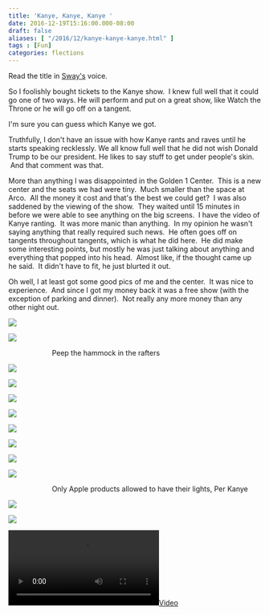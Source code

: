 ```yaml
---
title: 'Kanye, Kanye, Kanye '
date: 2016-12-19T15:16:00.000-08:00
draft: false
aliases: [ "/2016/12/kanye-kanye-kanye.html" ]
tags : [Fun]
categories: flections
---
```


Read the title in [Sway's](https://www.youtube.com/watch?v=S78tT_YxF_c) voice.  
  
So I foolishly bought tickets to the Kanye show.  I knew full well that it could go one of two ways. He will perform and put on a great show, like Watch the Throne or he will go off on a tangent.  
  
I'm sure you can guess which Kanye we got.  
  
Truthfully, I don't have an issue with how Kanye rants and raves until he starts speaking recklessly. We all know full well that he did not wish Donald Trump to be our president. He likes to say stuff to get under people's skin.  And that comment was that.  
  
More than anything I was disappointed in the Golden 1 Center.  This is a new center and the seats we had were tiny.  Much smaller than the space at Arco.  All the money it cost and that's the best we could get?  I was also saddened by the viewing of the show.  They waited until 15 minutes in before we were able to see anything on the big screens.  I have the video of Kanye ranting.  It was more manic than anything.  In my opinion he wasn't saying anything that really required such news.  He often goes off on tangents throughout tangents, which is what he did here.  He did make some interesting points, but mostly he was just talking about anything and everything that popped into his head.  Almost like, if the thought came up he said.  It didn't have to fit, he just blurted it out.  
  
Oh well, I at least got some good pics of me and the center.  It was nice to experience.  And since I got my money back it was a free show (with the exception of parking and dinner).  Not really any more money than any other night out.  

  

  

[![](https://3.bp.blogspot.com/-rWV5PTlP1Fg/WFBFRSS7ByI/AAAAAAAABB0/gerK_pdP1-UPmGt-YKUNg4nWS0TWRl71gCLcB/s640/IMG_7154%255B1%255D.JPG)](https://3.bp.blogspot.com/-rWV5PTlP1Fg/WFBFRSS7ByI/AAAAAAAABB0/gerK_pdP1-UPmGt-YKUNg4nWS0TWRl71gCLcB/s1600/IMG_7154%255B1%255D.JPG)

  

[![](https://2.bp.blogspot.com/-3-uzAE5xd8k/WFBFU1S--iI/AAAAAAAABB4/kIE5A4iEPR4JMYHmPJNAAzTEK6-MacOoACLcB/s640/IMG_7155%255B1%255D.JPG)](https://2.bp.blogspot.com/-3-uzAE5xd8k/WFBFU1S--iI/AAAAAAAABB4/kIE5A4iEPR4JMYHmPJNAAzTEK6-MacOoACLcB/s1600/IMG_7155%255B1%255D.JPG)

                      Peep the hammock in the rafters  

[![](https://1.bp.blogspot.com/-u6z-ancEffE/WFBFZ3G6qiI/AAAAAAAABB8/8FRm3J0PzcocuktaRvmI0AN33LYb7l3BACLcB/s640/IMG_7157%255B1%255D.JPG)](https://1.bp.blogspot.com/-u6z-ancEffE/WFBFZ3G6qiI/AAAAAAAABB8/8FRm3J0PzcocuktaRvmI0AN33LYb7l3BACLcB/s1600/IMG_7157%255B1%255D.JPG)

  

[![](https://1.bp.blogspot.com/-GS3XFjpbr_w/WFBFcihVNuI/AAAAAAAABCA/B5x5DOgEZK4Qxwro4W3iucOsFz4YB_19ACLcB/s640/IMG_7159%255B1%255D.JPG)](https://1.bp.blogspot.com/-GS3XFjpbr_w/WFBFcihVNuI/AAAAAAAABCA/B5x5DOgEZK4Qxwro4W3iucOsFz4YB_19ACLcB/s1600/IMG_7159%255B1%255D.JPG)

  

[![](https://3.bp.blogspot.com/-R1tcc3t7RiM/WFBFenXRxtI/AAAAAAAABCE/2Jy1NgA7c8Mo6HkHr4tjD1x9ohYe92Q2QCLcB/s640/IMG_7160%255B1%255D.JPG)](https://3.bp.blogspot.com/-R1tcc3t7RiM/WFBFenXRxtI/AAAAAAAABCE/2Jy1NgA7c8Mo6HkHr4tjD1x9ohYe92Q2QCLcB/s1600/IMG_7160%255B1%255D.JPG)

  

[![](https://2.bp.blogspot.com/-38FSDfo4MiM/WFBFg5A7f_I/AAAAAAAABCI/Z4nf1EUE72IqlzwOj8-wrTCUAsaIJDR9QCLcB/s640/IMG_7162%255B1%255D.JPG)](https://2.bp.blogspot.com/-38FSDfo4MiM/WFBFg5A7f_I/AAAAAAAABCI/Z4nf1EUE72IqlzwOj8-wrTCUAsaIJDR9QCLcB/s1600/IMG_7162%255B1%255D.JPG)

  

[![](https://4.bp.blogspot.com/-TGDcKq1619U/WFBFjQHDnaI/AAAAAAAABCM/PV3JmSPTBFgi6WA0EN0ev7x38P-JbVXNACLcB/s640/IMG_7163%255B1%255D.JPG)](https://4.bp.blogspot.com/-TGDcKq1619U/WFBFjQHDnaI/AAAAAAAABCM/PV3JmSPTBFgi6WA0EN0ev7x38P-JbVXNACLcB/s1600/IMG_7163%255B1%255D.JPG)

  

[![](https://4.bp.blogspot.com/-TyZYB52ic_o/WFBFljtXM8I/AAAAAAAABCQ/alTKxsKABikctJ0x31VQFT03LGBPZ0JxACLcB/s640/IMG_7164%255B1%255D.JPG)](https://4.bp.blogspot.com/-TyZYB52ic_o/WFBFljtXM8I/AAAAAAAABCQ/alTKxsKABikctJ0x31VQFT03LGBPZ0JxACLcB/s1600/IMG_7164%255B1%255D.JPG)

  

[![](https://3.bp.blogspot.com/-lgFSs3Ls0yk/WFBFoPoO_6I/AAAAAAAABCU/nz400tZN9SQ4p3MvARPbtMi1IkHqeOekgCLcB/s640/IMG_7165%255B1%255D.JPG)](https://3.bp.blogspot.com/-lgFSs3Ls0yk/WFBFoPoO_6I/AAAAAAAABCU/nz400tZN9SQ4p3MvARPbtMi1IkHqeOekgCLcB/s1600/IMG_7165%255B1%255D.JPG)

  

[![](https://1.bp.blogspot.com/-y0T01pvke4Q/WFBFrMXw3mI/AAAAAAAABCY/_f0h1qs8D_AgS3aH0XG0KxrHk8dHhipwgCLcB/s640/IMG_7166%255B1%255D.JPG)](https://1.bp.blogspot.com/-y0T01pvke4Q/WFBFrMXw3mI/AAAAAAAABCY/_f0h1qs8D_AgS3aH0XG0KxrHk8dHhipwgCLcB/s1600/IMG_7166%255B1%255D.JPG)

                      Only Apple products allowed to have their lights, Per Kanye  

[![](https://1.bp.blogspot.com/-VFFjfmWD9_g/WFBFuPJqLPI/AAAAAAAABCc/3F_5Md4AZoYYDgZD0gq1J-1cwKoVYMeWACLcB/s640/IMG_7167%255B1%255D.JPG)](https://1.bp.blogspot.com/-VFFjfmWD9_g/WFBFuPJqLPI/AAAAAAAABCc/3F_5Md4AZoYYDgZD0gq1J-1cwKoVYMeWACLcB/s1600/IMG_7167%255B1%255D.JPG)

  

[![](https://2.bp.blogspot.com/-PfwLE0G2Hc4/WFBFwAhhClI/AAAAAAAABCg/-v3oiqKTJK8WKSa3ZHfK5kVczNLsAUifwCLcB/s640/IMG_7168%255B1%255D.JPG)](https://2.bp.blogspot.com/-PfwLE0G2Hc4/WFBFwAhhClI/AAAAAAAABCg/-v3oiqKTJK8WKSa3ZHfK5kVczNLsAUifwCLcB/s1600/IMG_7168%255B1%255D.JPG)

  

  

[![](https://1.bp.blogspot.com/-a5I5YSTKbwE/WGKqLfAC05I/AAAAAAAABGE/OW811HbB7VkZaEOFQfK2bG-KEYTwkjhhACEw/s400/IMG_7169%255B1%255D.MOV)](https://1.bp.blogspot.com/-a5I5YSTKbwE/WGKqLfAC05I/AAAAAAAABGE/OW811HbB7VkZaEOFQfK2bG-KEYTwkjhhACEw/s1600/IMG_7169%255B1%255D.MOV)